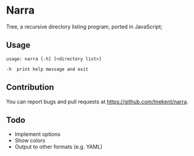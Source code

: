 # Narra
Tree, a recursive directory listing program, ported in JavaScript;

## Usage
```
usage: narra [-h] [<directory list>]

-h	print help message and exit
```

## Contribution
You can report bugs and pull requests at https://github.com/tnekent/narra.

## Todo
* Implement options
* Show colors
* Output to other formats (e.g. YAML)
